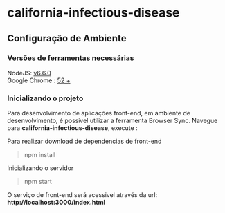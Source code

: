 # california-infectious-disease

## Configuração de Ambiente
### Versões de ferramentas necessárias

NodeJS: [v6.6.0](https://nodejs.org/en/download/current/) <br />
Google Chrome : [52 +](https://www.google.com.br/chrome/browser/desktop/) 

### Inicializando o projeto
Para desenvolvimento de aplicações front-end, em ambiente de desenvolvimento, é possivel utilizar a ferramenta Browser Sync. Navegue para **california-infectious-disease**, execute :

Para realizar download de dependencias de front-end
> npm install

Inicializando o servidor
> npm start

O serviço de front-end será acessivel através da url: **http://localhost:3000/index.html**
